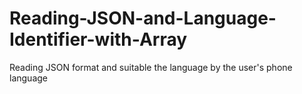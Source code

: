 # Reading-JSON-and-Language-Identifier-with-Array
Reading JSON format and suitable the language by the user's phone language
